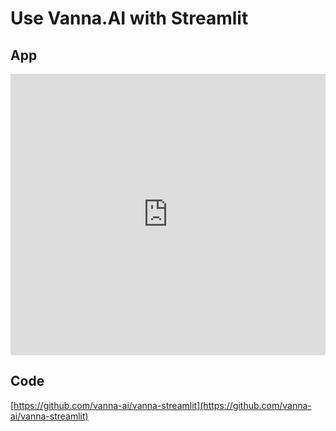 # Use Vanna.AI with Streamlit

## App
<iframe
  src="https://vanna-app.streamlit.app/?embed=true"
  height="450"
  style="width:100%;border:none;"
></iframe>

## Code
[https://github.com/vanna-ai/vanna-streamlit](https://github.com/vanna-ai/vanna-streamlit)

<script src="https://emgithub.com/embed-v2.js?target=https%3A%2F%2Fgithub.com%2Fvanna-ai%2Fvanna-streamlit%2Fblob%2Fmain%2Fapp.py&style=default&type=code&showBorder=on&showLineNumbers=on&showFileMeta=on&showFullPath=on&showCopy=on"></script>
